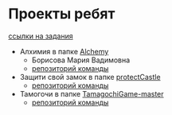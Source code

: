 # Проекты ребят
[ссылки на задания](https://proekty-na-pitone.gitbook.io/untitled/)
- Алхимия в папке [Alchemy](https://github.com/makarova1507ana/python312/tree/OOP/%D0%9F%D1%80%D0%BE%D0%B5%D0%BA%D1%82%D1%8B/Alchemy)
  - Борисова Мария Вадимовна
  - [репозиторий команды](https://github.com/mariyaVB/Python/tree/main/Alchemy)
- Защити свой замок в папке [protectCastle](https://github.com/makarova1507ana/python312/tree/OOP/%D0%9F%D1%80%D0%BE%D0%B5%D0%BA%D1%82%D1%8B/protectCastle)
  - [репозиторий команды](https://github.com/Asmodevops/I-m-learning-Python/blob/main/Castle_project/main.py)
- Тамогочи в папке [TamagochiGame-master](https://github.com/makarova1507ana/python312/tree/OOP/%D0%9F%D1%80%D0%BE%D0%B5%D0%BA%D1%82%D1%8B/TamagochiGame-master)
  - [репозиторий команды](https://github.com/DancingClowniX/TamagochiGame/tree/master) 
